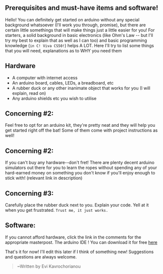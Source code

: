 ## Prerequisites and must-have items and software!

Hello! You can definitely get started on arduino without any special background whatsoever (I'll work you through, promise), but there are certain little somethings that will make things just a little easier for you! For starters, a solid background in basic electronics (like Ohm's Law -- but I'll try my best to explain that as well as I can too) and basic programming knowledge (``in C! Viva CS50!``) helps A LOT. 
Here I'll try to list some things that you will need, explanations as to WHY you need them

## Hardware

* A computer with internet access
* An arduino board, cables, LEDs, a breadboard, etc
* A rubber duck or any other inanimate object that works for you (I will explain, read on)
* Any arduino shields etc you wish to utilise

## Concerning #2:      
Feel free to opt for an arduino kit, they're pretty neat and they will help you get started right off the bat! Some of them come with project instructions as well!

## Concerning #2:  

If you can't buy any hardware--don't fret! There are plenty decent arduino simulators out there for you to learn the ropes without spending any of your hard-earned money on something you don't know if you'll enjoy enough to stick with! (relevant link in description)

## Concerning #3:  
Carefully place the rubber duck next to you. Explain your code. Yell at it when you get frustrated. ``Trust me, it just works.``


## Software:

If you cannot afford hardware, click the link in the comments for the appropriate masterpost. 
The arduino IDE ! You can download it for free [here](http://www.arduino.cc/en/Main/Software) 

That's it for now! I'll edit this later if I think of something new! Suggestions and questions are always welcome.

> ~Written by Evi Kavrochorianou
 
